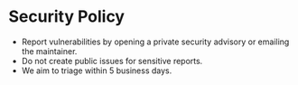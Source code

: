 # Security Policy

- Report vulnerabilities by opening a private security advisory or emailing the maintainer.
- Do not create public issues for sensitive reports.
- We aim to triage within 5 business days.

